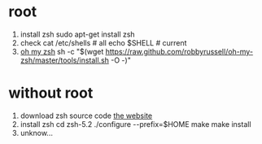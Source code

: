 # root 
1. install zsh
    sudo apt-get install zsh
2. check
    cat /etc/shells # all
    echo $SHELL # current
3. [oh my zsh](http://ohmyz.sh/)
    sh -c "$(wget https://raw.github.com/robbyrussell/oh-my-zsh/master/tools/install.sh -O -)"

# without root
1. download zsh source code
     [the website](http://zsh.sourceforge.net/Arc/source.html)
2. install zsh
    cd zsh-5.2
    ./configure --prefix=$HOME
    make
    make install
3. unknow...
